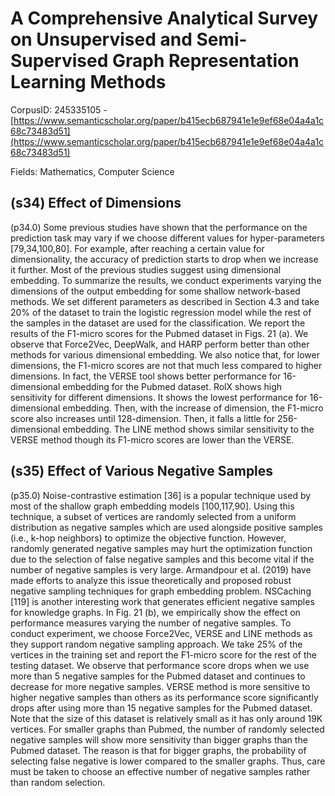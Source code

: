# A Comprehensive Analytical Survey on Unsupervised and Semi-Supervised Graph Representation Learning Methods

CorpusID: 245335105 - [https://www.semanticscholar.org/paper/b415ecb687941e1e9ef68e04a4a1c68c73483d51](https://www.semanticscholar.org/paper/b415ecb687941e1e9ef68e04a4a1c68c73483d51)

Fields: Mathematics, Computer Science

## (s34) Effect of Dimensions
(p34.0) Some previous studies have shown that the performance on the prediction task may vary if we choose different values for hyper-parameters [79,34,100,80]. For example, after reaching a certain value for dimensionality, the accuracy of prediction starts to drop when we increase it further. Most of the previous studies suggest using dimensional embedding. To summarize the results, we conduct experiments varying the dimensions of the output embedding for some shallow network-based methods. We set different parameters as described in Section 4.3 and take 20% of the dataset to train the logistic regression model while the rest of the samples in the dataset are used for the classification. We report the results of the F1-micro scores for the Pubmed dataset in Figs. 21 (a). We observe that Force2Vec, DeepWalk, and HARP perform better than other methods for various dimensional embedding. We also notice that, for lower dimensions, the F1-micro scores are not that much less compared to higher dimensions. In fact, the VERSE tool shows better performance for 16-dimensional embedding for the Pubmed dataset. RolX shows high sensitivity for different dimensions. It shows the lowest performance for 16-dimensional embedding. Then, with the increase of dimension, the F1-micro score also increases until 128-dimension. Then, it falls a little for 256-dimensional embedding. The LINE method shows similar sensitivity to the VERSE method though its F1-micro scores are lower than the VERSE.
## (s35) Effect of Various Negative Samples
(p35.0) Noise-contrastive estimation [36] is a popular technique used by most of the shallow graph embedding models [100,117,90]. Using this technique, a subset of vertices are randomly selected from a uniform distribution as negative samples which are used alongside positive samples (i.e., k-hop neighbors) to optimize the objective function. However, randomly generated negative samples may hurt the optimization function due to the selection of false negative samples and this become vital if the number of negative samples is very large. Armandpour et al. (2019) have made efforts to analyze this issue theoretically and proposed robust negative sampling techniques for graph embedding problem. NSCaching [119] is another interesting work that generates efficient negative samples for knowledge graphs. In Fig. 21 (b), we empirically show the effect on performance measures varying the number of negative samples. To conduct experiment, we choose Force2Vec, VERSE and LINE methods as they support random negative sampling approach. We take 25% of the vertices in the training set and report the F1-micro score for the rest of the testing dataset. We observe that performance score drops when we use more than 5 negative samples for the Pubmed dataset and continues to decrease for more negative samples. VERSE method is more sensitive to higher negative samples than others as its performance score significantly drops after using more than 15 negative samples for the Pubmed dataset. Note that the size of this dataset is relatively small as it has only around 19K vertices. For smaller graphs than Pubmed, the number of randomly selected negative samples will show more sensitivity than bigger graphs than the Pubmed dataset. The reason is that for bigger graphs, the probability of selecting false negative is lower compared to the smaller graphs. Thus, care must be taken to choose an effective number of negative samples rather than random selection. 
